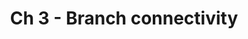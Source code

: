 ---
title: "Ch 3 - Branch connectivity "
chapter: false
menuTitle: "Ch 3: Branch Connectivity"
weight: 30
---